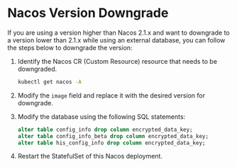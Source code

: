 # Nacos Version Downgrade

If you are using a version higher than Nacos 2.1.x and want to downgrade to a version lower than 2.1.x while using an external database, you can follow the steps below to downgrade the version:

1. Identify the Nacos CR (Custom Resource) resource that needs to be downgraded.

    ```bash
    kubectl get nacos -A
    ```

2. Modify the `image` field and replace it with the desired version for downgrade.

3. Modify the database using the following SQL statements:

    ```sql
    alter table config_info drop column encrypted_data_key;
    alter table config_info_beta drop column encrypted_data_key;
    alter table his_config_info drop column encrypted_data_key;
    ```

4. Restart the StatefulSet of this Nacos deployment.
